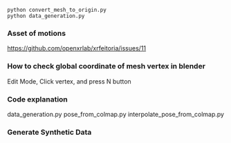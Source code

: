 ```
python convert_mesh_to_origin.py
python data_generation.py 
```

### Asset of motions 
https://github.com/openxrlab/xrfeitoria/issues/11


### How to check global coordinate of mesh vertex in blender 
Edit Mode, Click vertex, and press N button


### Code explanation
data_generation.py 
pose_from_colmap.py
interpolate_pose_from_colmap.py


### Generate Synthetic Data